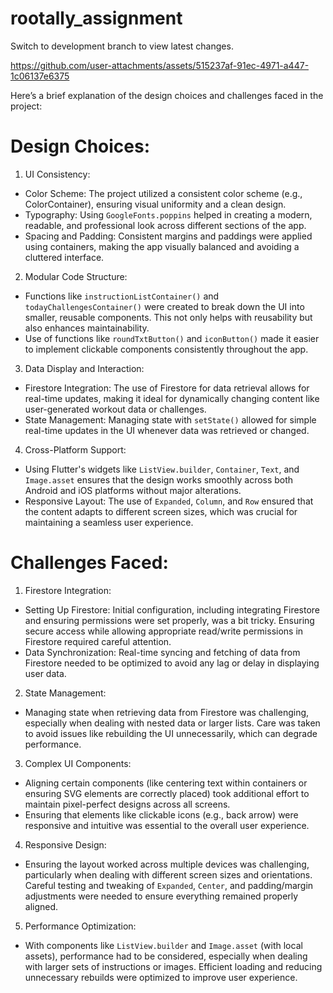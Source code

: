 # rootally_assignment

Switch to development branch to view latest changes.



https://github.com/user-attachments/assets/515237af-91ec-4971-a447-1c06137e6375

Here’s a brief explanation of the design 
choices and challenges faced in the 
project:
# Design Choices:
1. UI Consistency: 
 - Color Scheme: The project utilized a consistent color scheme (e.g., ColorContainer), ensuring 
visual uniformity and a clean design.
 - Typography: Using `GoogleFonts.poppins` helped in creating a modern, readable, and professional 
look across different sections of the app.
 - Spacing and Padding: Consistent margins and paddings were applied using containers, making the 
app visually balanced and avoiding a cluttered interface.
 
2. Modular Code Structure:
 - Functions like `instructionListContainer()` and `todayChallengesContainer()` were created to break 
down the UI into smaller, reusable components. This not only helps with reusability but also 
enhances maintainability.
 - Use of functions like `roundTxtButton()` and `iconButton()` made it easier to implement clickable 
components consistently throughout the app.
3. Data Display and Interaction:
 - Firestore Integration: The use of Firestore for data retrieval allows for real-time updates, making it 
ideal for dynamically changing content like user-generated workout data or challenges.
 - State Management: Managing state with `setState()` allowed for simple real-time updates in the 
UI whenever data was retrieved or changed.
4. Cross-Platform Support: 
 - Using Flutter's widgets like `ListView.builder`, `Container`, `Text`, and `Image.asset` ensures that 
the design works smoothly across both Android and iOS platforms without major alterations.
 - Responsive Layout: The use of `Expanded`, `Column`, and `Row` ensured that the content adapts 
to different screen sizes, which was crucial for maintaining a seamless user experience.
# Challenges Faced:
1. Firestore Integration:
 - Setting Up Firestore: Initial configuration, including integrating Firestore and ensuring permissions 
were set properly, was a bit tricky. Ensuring secure access while allowing appropriate read/write 
permissions in Firestore required careful attention.
 - Data Synchronization: Real-time syncing and fetching of data from Firestore needed to be 
optimized to avoid any lag or delay in displaying user data. 
2. State Management:
 - Managing state when retrieving data from Firestore was challenging, especially when dealing with 
nested data or larger lists. Care was taken to avoid issues like rebuilding the UI unnecessarily, which 
can degrade performance.
 
3. Complex UI Components:
 - Aligning certain components (like centering text within containers or ensuring SVG elements are 
correctly placed) took additional effort to maintain pixel-perfect designs across all screens.
 - Ensuring that elements like clickable icons (e.g., back arrow) were responsive and intuitive was 
essential to the overall user experience.
4. Responsive Design:
 - Ensuring the layout worked across multiple devices was challenging, particularly when dealing 
with different screen sizes and orientations. Careful testing and tweaking of `Expanded`, `Center`, 
and padding/margin adjustments were needed to ensure everything remained properly aligned.
5. Performance Optimization:
 - With components like `ListView.builder` and `Image.asset` (with local assets), performance had to 
be considered, especially when dealing with larger sets of instructions or images. Efficient loading 
and reducing unnecessary rebuilds were optimized to improve user experience.
